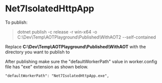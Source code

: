 # Net7IsolatedHttpApp

To publish:

> dotnet publish -c release -r win-x64 -o C:\Dev\Temp\AOTPlayground\Published\WithAOT2 --self-contained

Replace __C:\Dev\Temp\AOTPlayground\Published\WithAOT__ with the directory you want to publish to

After publishing make sure the "defaultWorkerPath" value in worker.config file has "exe" extension as shown below.

```
"defaultWorkerPath": "Net7IsolatedHttpApp.exe",
```
